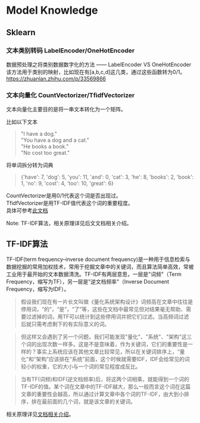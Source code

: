# Model Knowledge

## Sklearn  
### 文本类别转码 LabelEncoder/OneHotEncoder  
数据预处理之将类别数据数字化的方法 —— LabelEncoder VS OneHotEncoder  
该方法用于类别的映射，比如现在有[a,b,c,d]这几类，通过这些函数转为0/1。  
https://zhuanlan.zhihu.com/p/33569866 


### 文本向量化 CountVectorizer/TfidfVectorizer
文本向量化主要目的是将一串文本转化为一个矩阵。 

比如以下文本
> "I have a dog."   
> "You have a dog and a cat."   
> "He books a book."   
> "No cost too great."

将单词拆分转为词典  
> {'have': 7, 'dog': 5, 'you': 11, 'and': 0, 'cat': 3, 'he': 8, 'books': 2, 'book': 1, 'no': 9, 'cost': 4, 'too': 10, 'great': 6}

CountVectorizer是用0/1代表这个词是否出现过。  
TfidfVectorizer是用TF-IDF值代表这个词的重要程度。   
具体可参考[此文档](https://welts.xyz/2022/03/26/sklearn_text/)

Note: TF-IDF算法，相关原理详见后文文档相关介绍。   


## TF-IDF算法
TF-IDF(term frequency–inverse document frequency)是一种用于信息检索与数据挖掘的常用加权技术，常用于挖掘文章中的关键词，而且算法简单高效，常被工业用于最开始的文本数据清洗。TF-IDF有两层意思，一层是"词频"（Term Frequency，缩写为TF），另一层是"逆文档频率"（Inverse Document Frequency，缩写为IDF）。

> 假设我们现在有一片长文叫做《量化系统架构设计》词频高在文章中往往是停用词，“的”，“是”，“了”等，这些在文档中最常见但对结果毫无帮助、需要过滤掉的词，用TF可以统计到这些停用词并把它们过滤。当高频词过滤后就只需考虑剩下的有实际意义的词。

> 但这样又会遇到了另一个问题，我们可能发现"量化"、"系统"、"架构"这三个词的出现次数一样多。这是不是意味着，作为关键词，它们的重要性是一样的？事实上系统应该在其他文章比较常见，所以在关键词排序上，“量化”和“架构”应该排在“系统”前面，这个时候就需要IDF，IDF会给常见的词较小的权重，它的大小与一个词的常见程度成反比。

> 当有TF(词频)和IDF(逆文档频率)后，将这两个词相乘，就能得到一个词的TF-IDF的值。某个词在文章中的TF-IDF越大，那么一般而言这个词在这篇文章的重要性会越高，所以通过计算文章中各个词的TF-IDF，由大到小排序，排在最前面的几个词，就是该文章的关键词。

相关原理详见[文档相关介绍](https://zhuanlan.zhihu.com/p/31197209)。
